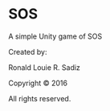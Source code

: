 # SOS

A simple Unity game of SOS

Created by:

Ronald Louie R. Sadiz

Copyright © 2016

All rights reserved.

